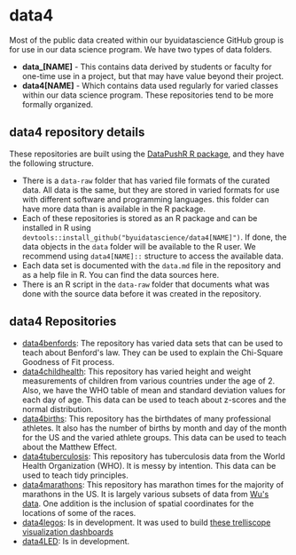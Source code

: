 # data4

Most of the public data created within our byuidatascience GitHub group is for use in our data science program. We have two types of data folders.

- **data_[NAME]** - This contains data derived by students or faculty for one-time use in a project, but that may have value beyond their project.
- **data4[NAME]** - Which contains data used regularly for varied classes within our data science program.  These repositories tend to be more formally organized.

## data4 repository details

These repositories are built using the [DataPushR R package](https://github.com/BYUIDSS/DataPushR), and they have the following structure.
- There is a `data-raw` folder that has varied file formats of the curated data.  All data is the same, but they are stored in varied formats for use with different software and programming languages. 
this folder can have more data than is available in the R package.
- Each of these repositories is stored as an R package and can be installed in R using `devtools::install_github("byuidatascience/data4[NAME]")`.  If done, the data objects in the `data` folder will be available to the R user.  We recommend using `data4[NAME]::` structure to access the available data.
- Each data set is documented with the `data.md` file in the repository and as a help file in R. You can find the data sources here.
- There is an R script in the `data-raw` folder that documents what was done with the source data before it was created in the repository. 

## data4 Repositories

- [data4benfords](https://github.com/byuidatascience/data4benfords): The repository has varied data sets that can be used to teach about Benford's law.  They can be used to explain the Chi-Square Goodness of Fit process.
- [data4childhealth](https://github.com/byuidatascience/data4childhealth): This repository has varied height and weight measurements of children from various countries under the age of 2. Also, we have the WHO table of mean and standard deviation values for each day of age.  This data can be used to teach about z-scores and the normal distribution.
- [data4births](https://github.com/byuidatascience/data4births): This repository has the birthdates of many professional athletes.  It also has the number of births by month and day of the month for the US and the varied athlete groups.  This data can be used to teach about the Matthew Effect.
- [data4tuberculosis](https://github.com/byuidatascience/data4tuberculosis): This repository has tuberculosis data from the World Health Organization (WHO).  It is messy by intention.  This data can be used to teach tidy principles.
- [data4marathons](https://github.com/byuidatascience/data4marathons): This repository has marathon times for the majority of marathons in the US. It is largely various subsets of data from [Wu's data](https://faculty.chicagobooth.edu/george.wu/research/marathon/marathon_names.htm). One addition is the inclusion of spatial coordinates for the locations of some of the races.  
- [data4legos](https://github.com/byuidatascience/data4legos): Is in development. It was used to build [these trelliscope visualization dashboards](https://byuidatascience.github.io/cse150_lego/index.html)
- [data4LED](https://github.com/byuidatascience/data4LED): Is in development.